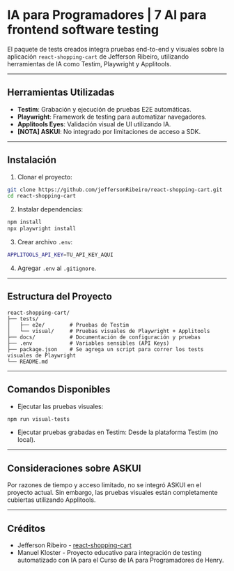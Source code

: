 
# IA para Programadores | 7 AI para frontend software testing

El paquete de tests creados integra pruebas end-to-end y visuales sobre la aplicación `react-shopping-cart` de Jefferson Ribeiro, utilizando herramientas de IA como Testim, Playwright y Applitools.

---

## Herramientas Utilizadas

- **Testim**: Grabación y ejecución de pruebas E2E automáticas.
- **Playwright**: Framework de testing para automatizar navegadores.
- **Applitools Eyes**: Validación visual de UI utilizando IA.
- **[NOTA] ASKUI**: No integrado por limitaciones de acceso a SDK.

---

## Instalación

1. Clonar el proyecto:

```bash
git clone https://github.com/jeffersonRibeiro/react-shopping-cart.git
cd react-shopping-cart
```

2. Instalar dependencias:

```bash
npm install
npx playwright install
```

3. Crear archivo `.env`:

```bash
APPLITOOLS_API_KEY=TU_API_KEY_AQUI
```

4. Agregar `.env` al `.gitignore`.

---

## Estructura del Proyecto

```plaintext
react-shopping-cart/
├── tests/
│   ├── e2e/        # Pruebas de Testim
│   └── visual/     # Pruebas visuales de Playwright + Applitools
├── docs/           # Documentación de configuración y pruebas
├── .env            # Variables sensibles (API Keys)
├── package.json    # Se agrega un script para correr los tests visuales de Playwright
└── README.md
```

---

## Comandos Disponibles

- Ejecutar las pruebas visuales:

```bash
npm run visual-tests
```

- Ejecutar pruebas grabadas en Testim: Desde la plataforma Testim (no local).

---

## Consideraciones sobre ASKUI

Por razones de tiempo y acceso limitado, no se integró ASKUI en el proyecto actual.
Sin embargo, las pruebas visuales están completamente cubiertas utilizando Applitools.

---

## Créditos

- Jefferson Ribeiro - [react-shopping-cart](https://github.com/jeffersonRibeiro/react-shopping-cart)
- Manuel Kloster - Proyecto educativo para integración de testing automatizado con IA para el Curso de IA para Programadores de Henry.
